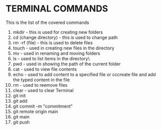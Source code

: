 # TERMINAL COMMANDS
This is the list of the covered commands

1. mkdir - this is used for creating new folders
2. cd (change directory) - this is used to change path 
3. rm -rf (file) - this is used to delete files
4. touch - used in creating new files in the directory
5. mv - used in renaming and moving folders
6. ls - used to list items in the directory\
7. pwd - used in showing the path of the current folder
8. cat - used to view file contents 
9. echo - used to add content to a specified file or cccreate file and add the typed content in the file 
10. rm - used to reemove files 
11. clear - used to clear Terminal
12. git init
13. git add
14. git commit -m "commitment"
15. git remote origin main
16. git main 
17. git push 